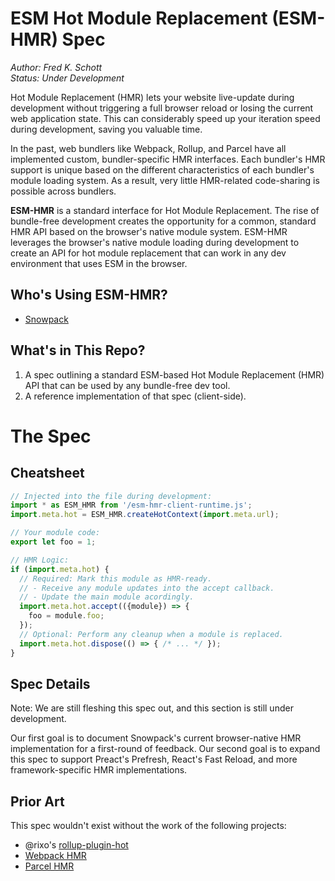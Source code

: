# ESM Hot Module Replacement (ESM-HMR) Spec

*Author: Fred K. Schott*  
*Status: Under Development*

Hot Module Replacement (HMR) lets your website live-update during development without triggering a full browser reload or losing the current web application state. This can considerably speed up your iteration speed during development, saving you valuable time.

In the past, web bundlers like Webpack, Rollup, and Parcel have all implemented custom, bundler-specific HMR interfaces. Each bundler's HMR support is unique based on the different characteristics of each bundler's module loading system. As a result, very little HMR-related code-sharing is possible across bundlers.

**ESM-HMR** is a standard interface for Hot Module Replacement. The rise of bundle-free development creates the opportunity for a common, standard HMR API based on the browser's native module system. ESM-HMR leverages the browser's native module loading during development to create an API for hot module replacement that can work in any dev environment that uses ESM in the browser.

## Who's Using ESM-HMR?

- [Snowpack](http://snowpack.dev/)

## What's in This Repo?

1. A spec outlining a standard ESM-based Hot Module Replacement (HMR) API that can be used by any bundle-free dev tool.
2. A reference implementation of that spec (client-side).

# The Spec

## Cheatsheet

```js
// Injected into the file during development:
import * as ESM_HMR from '/esm-hmr-client-runtime.js';
import.meta.hot = ESM_HMR.createHotContext(import.meta.url);

// Your module code:
export let foo = 1;

// HMR Logic:
if (import.meta.hot) {
  // Required: Mark this module as HMR-ready.
  // - Receive any module updates into the accept callback.
  // - Update the main module acordingly.
  import.meta.hot.accept(({module}) => {
    foo = module.foo;
  });
  // Optional: Perform any cleanup when a module is replaced.
  import.meta.hot.dispose(() => { /* ... */ });
}
```

## Spec Details

Note: We are still fleshing this spec out, and this section is still under development. 

Our first goal is to document Snowpack's current browser-native HMR implementation for a first-round of feedback. Our second goal is to expand this spec to support Preact's Prefresh, React's Fast Reload, and more framework-specific HMR implementations. 



## Prior Art

This spec wouldn't exist without the work of the following projects:

- @rixo's [rollup-plugin-hot](https://github.com/rixo/rollup-plugin-hot)
- [Webpack HMR](https://webpack.js.org/concepts/hot-module-replacement/)
- [Parcel HMR](https://parceljs.org/hmr.html)
